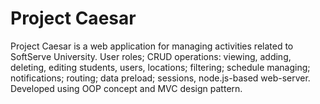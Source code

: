 # Project Caesar

Project Caesar is a web application for managing activities related to SoftServe University. User roles; CRUD operations: viewing, adding, deleting, editing students, users, locations; filtering; schedule managing; notifications; routing; data preload; sessions, node.js-based web-server. Developed using OOP concept and MVC design pattern.
